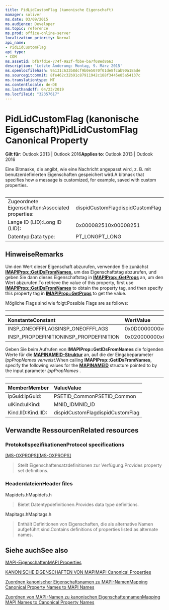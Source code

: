 ```yaml
---
title: PidLidCustomFlag (kanonische Eigenschaft)
manager: soliver
ms.date: 03/09/2015
ms.audience: Developer
ms.topic: reference
ms.prod: office-online-server
localization_priority: Normal
api_name:
- PidLidCustomFlag
api_type:
- COM
ms.assetid: bfb7fd1e-774f-9a2f-fbbe-ba7f68ed8663
description: 'Letzte Änderung: Montag, 9. März 2015'
ms.openlocfilehash: 9a131c633b8dcf9b0e5070f01de8fcab90a18ade
ms.sourcegitcommit: 8fe462c32b91c87911942c188f3445e85a54137c
ms.translationtype: MT
ms.contentlocale: de-DE
ms.lasthandoff: 04/23/2019
ms.locfileid: "32357617"
---
```

# <a name="pidlidcustomflag-canonical-property"></a><span data-ttu-id="4677b-103">PidLidCustomFlag (kanonische Eigenschaft)</span><span class="sxs-lookup"><span data-stu-id="4677b-103">PidLidCustomFlag Canonical Property</span></span>

  
  
<span data-ttu-id="4677b-104">**Gilt für**: Outlook 2013 | Outlook 2016</span><span class="sxs-lookup"><span data-stu-id="4677b-104">**Applies to**: Outlook 2013 | Outlook 2016</span></span> 
  
<span data-ttu-id="4677b-105">Eine Bitmaske, die angibt, wie eine Nachricht angepasst wird, z. B. mit benutzerdefinierten Eigenschaften gespeichert wird.</span><span class="sxs-lookup"><span data-stu-id="4677b-105">A bitmask that specifies how a message is customized, for example, saved with custom properties.</span></span>
  
## 

|||
|:-----|:-----|
|<span data-ttu-id="4677b-106">Zugeordnete Eigenschaften:</span><span class="sxs-lookup"><span data-stu-id="4677b-106">Associated properties:</span></span>  <br/> |<span data-ttu-id="4677b-107">dispidCustomFlag</span><span class="sxs-lookup"><span data-stu-id="4677b-107">dispidCustomFlag</span></span>  <br/> |
|<span data-ttu-id="4677b-108">Lange ID (LID):</span><span class="sxs-lookup"><span data-stu-id="4677b-108">Long ID (LID):</span></span>  <br/> |<span data-ttu-id="4677b-109">0x00008251</span><span class="sxs-lookup"><span data-stu-id="4677b-109">0x00008251</span></span>  <br/> |
|<span data-ttu-id="4677b-110">Datentyp:</span><span class="sxs-lookup"><span data-stu-id="4677b-110">Data type:</span></span>  <br/> |<span data-ttu-id="4677b-111">PT_LONG</span><span class="sxs-lookup"><span data-stu-id="4677b-111">PT_LONG</span></span>  <br/> |
   
## <a name="remarks"></a><span data-ttu-id="4677b-112">Hinweise</span><span class="sxs-lookup"><span data-stu-id="4677b-112">Remarks</span></span>

<span data-ttu-id="4677b-113">Um den Wert dieser Eigenschaft abzurufen, verwenden Sie zunächst **[IMAPIProp::GetIDsFromNames,](imapiprop-getidsfromnames.md)** um das Eigenschaftstag abzurufen, und geben Sie dann dieses Eigenschaftstag in **[IMAPIProp::GetProps](imapiprop-getprops.md)** an, um den Wert abzurufen.</span><span class="sxs-lookup"><span data-stu-id="4677b-113">To retrieve the value of this property, first use **[IMAPIProp::GetIDsFromNames](imapiprop-getidsfromnames.md)** to obtain the property tag, and then specify this property tag in **[IMAPIProp::GetProps](imapiprop-getprops.md)** to get the value.</span></span> 
  
<span data-ttu-id="4677b-114">Mögliche Flags sind wie folgt:</span><span class="sxs-lookup"><span data-stu-id="4677b-114">Possible Flags are as follows:</span></span>
  
****

|<span data-ttu-id="4677b-115">**Konstante**</span><span class="sxs-lookup"><span data-stu-id="4677b-115">**Constant**</span></span>|<span data-ttu-id="4677b-116">**Wert**</span><span class="sxs-lookup"><span data-stu-id="4677b-116">**Value**</span></span>|
|:-----|:-----|
|<span data-ttu-id="4677b-117">INSP_ONEOFFFLAGS</span><span class="sxs-lookup"><span data-stu-id="4677b-117">INSP_ONEOFFFLAGS</span></span>  <br/> |<span data-ttu-id="4677b-118">0x0D000000</span><span class="sxs-lookup"><span data-stu-id="4677b-118">0x0D000000</span></span>  <br/> |
|<span data-ttu-id="4677b-119">INSP_PROPDEFINITION</span><span class="sxs-lookup"><span data-stu-id="4677b-119">INSP_PROPDEFINITION</span></span>  <br/> |<span data-ttu-id="4677b-120">0x02000000</span><span class="sxs-lookup"><span data-stu-id="4677b-120">0x02000000</span></span>  <br/> |
   
<span data-ttu-id="4677b-121">Geben Sie beim Aufrufen von **IMAPIProp::GetIDsFromNames** die folgenden Werte für die **[MAPINAMEID-Struktur](mapinameid.md)** an, auf die der Eingabeparameter *lppPropNames verweist.*</span><span class="sxs-lookup"><span data-stu-id="4677b-121">When calling **IMAPIProp::GetIDsFromNames**, specify the following values for the **[MAPINAMEID](mapinameid.md)** structure pointed to by the input parameter  *lppPropNames*  .</span></span> 
  
****

|<span data-ttu-id="4677b-122">**Member**</span><span class="sxs-lookup"><span data-stu-id="4677b-122">**Member**</span></span>|<span data-ttu-id="4677b-123">**Value**</span><span class="sxs-lookup"><span data-stu-id="4677b-123">**Value**</span></span>|
|:-----|:-----|
|<span data-ttu-id="4677b-124">lpGuid:</span><span class="sxs-lookup"><span data-stu-id="4677b-124">lpGuid:</span></span>  <br/> |<span data-ttu-id="4677b-125">PSETID_Common</span><span class="sxs-lookup"><span data-stu-id="4677b-125">PSETID_Common</span></span>  <br/> |
|<span data-ttu-id="4677b-126">ulKind:</span><span class="sxs-lookup"><span data-stu-id="4677b-126">ulKind:</span></span>  <br/> |<span data-ttu-id="4677b-127">MNID_ID</span><span class="sxs-lookup"><span data-stu-id="4677b-127">MNID_ID</span></span>  <br/> |
|<span data-ttu-id="4677b-128">Kind.lID:</span><span class="sxs-lookup"><span data-stu-id="4677b-128">Kind.lID:</span></span>  <br/> |<span data-ttu-id="4677b-129">dispidCustomFlag</span><span class="sxs-lookup"><span data-stu-id="4677b-129">dispidCustomFlag</span></span>  <br/> |
   
## <a name="related-resources"></a><span data-ttu-id="4677b-130">Verwandte Ressourcen</span><span class="sxs-lookup"><span data-stu-id="4677b-130">Related resources</span></span>

### <a name="protocol-specifications"></a><span data-ttu-id="4677b-131">Protokollspezifikationen</span><span class="sxs-lookup"><span data-stu-id="4677b-131">Protocol specifications</span></span>

<span data-ttu-id="4677b-132">[[MS-OXPROPS]](https://msdn.microsoft.com/library/f6ab1613-aefe-447d-a49c-18217230b148%28Office.15%29.aspx)</span><span class="sxs-lookup"><span data-stu-id="4677b-132">[[MS-OXPROPS]](https://msdn.microsoft.com/library/f6ab1613-aefe-447d-a49c-18217230b148%28Office.15%29.aspx)</span></span>
  
> <span data-ttu-id="4677b-133">Stellt Eigenschaftensatzdefinitionen zur Verfügung.</span><span class="sxs-lookup"><span data-stu-id="4677b-133">Provides property set definitions.</span></span>
    
### <a name="header-files"></a><span data-ttu-id="4677b-134">Headerdateien</span><span class="sxs-lookup"><span data-stu-id="4677b-134">Header files</span></span>

<span data-ttu-id="4677b-135">Mapidefs.h</span><span class="sxs-lookup"><span data-stu-id="4677b-135">Mapidefs.h</span></span>
  
> <span data-ttu-id="4677b-136">Bietet Datentypdefinitionen.</span><span class="sxs-lookup"><span data-stu-id="4677b-136">Provides data type definitions.</span></span>
    
<span data-ttu-id="4677b-137">Mapitags.h</span><span class="sxs-lookup"><span data-stu-id="4677b-137">Mapitags.h</span></span>
  
> <span data-ttu-id="4677b-138">Enthält Definitionen von Eigenschaften, die als alternative Namen aufgeführt sind.</span><span class="sxs-lookup"><span data-stu-id="4677b-138">Contains definitions of properties listed as alternate names.</span></span>
    
## <a name="see-also"></a><span data-ttu-id="4677b-139">Siehe auch</span><span class="sxs-lookup"><span data-stu-id="4677b-139">See also</span></span>



[<span data-ttu-id="4677b-140">MAPI-Eigenschaften</span><span class="sxs-lookup"><span data-stu-id="4677b-140">MAPI Properties</span></span>](mapi-properties.md)
  
[<span data-ttu-id="4677b-141">KANONISCHE EIGENSCHAFTEN VON MAPI</span><span class="sxs-lookup"><span data-stu-id="4677b-141">MAPI Canonical Properties</span></span>](mapi-canonical-properties.md)
  
[<span data-ttu-id="4677b-142">Zuordnen kanonischer Eigenschaftsnamen zu MAPI-Namen</span><span class="sxs-lookup"><span data-stu-id="4677b-142">Mapping Canonical Property Names to MAPI Names</span></span>](mapping-canonical-property-names-to-mapi-names.md)
  
[<span data-ttu-id="4677b-143">Zuordnen von MAPI-Namen zu kanonischen Eigenschaftennamen</span><span class="sxs-lookup"><span data-stu-id="4677b-143">Mapping MAPI Names to Canonical Property Names</span></span>](mapping-mapi-names-to-canonical-property-names.md)

